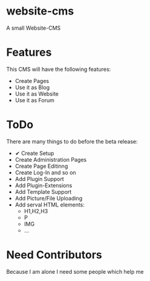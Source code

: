 # website-cms
A small Website-CMS
# Features
This CMS will have the following features:
- Create Pages
- Use it as Blog
- Use it as Website
- Use it as Forum

# ToDo
There are many things to do before the beta release:
- ✔ Create Setup
- Create Administration Pages
- Create Page Editinng
- Create Log-In and so on
- Add Plugin Support
- Add Plugin-Extensions
- Add Template Support
- Add Picture/File Uploading
- Add serval HTML elements:
  - H1,H2,H3
  - P
  - IMG
  - ...

# Need Contributors
Because I am alone I need some people which help me
